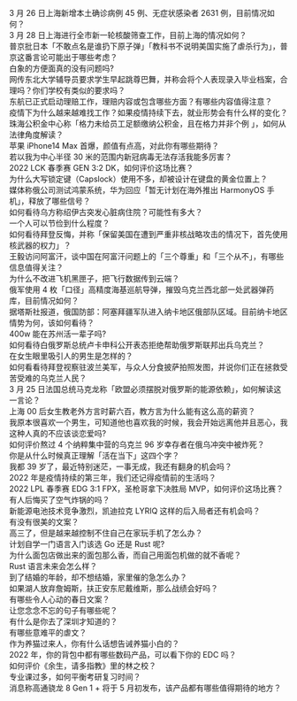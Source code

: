 3 月 26 日上海新增本土确诊病例 45 例、无症状感染者 2631 例，目前情况如何？  
3 月 28 日上海进行全市新一轮核酸筛查工作，目前上海的情况如何？  
普京批日本「不敢点名是谁扔下原子弹」「教科书不说明美国实施了虐杀行为」，普京这番言论可能出于哪些考虑？  
白象的方便面真的没有问题吗?  
网传东北大学辅导员要求学生早起跳尊巴舞，并称会将个人表现录入毕业档案，合理吗？你们学校有类似的要求吗？  
东航已正式启动理赔工作，理赔内容或包含哪些方面？有哪些内容值得注意？  
疫情下为什么越来越难找工作？如果疫情持续下去，就业形势会有什么样的变化？  
珠海公积金中心称「格力未给员工足额缴纳公积金，且在格力并非个例 」，如何从法律角度解读？  
苹果 iPhone14 Max 首爆，颜值有点高，对此你有哪些期待？  
若以我为中心半径 30 米的范围内新冠病毒无法存活我能多厉害？  
2022 LCK 春季赛 GEN 3:2 DK，如何评价这场比赛？  
为什么大写锁定键（Capslock）使用不多，却被设计在键盘的黄金位置上？  
媒体称俄公司测试鸿蒙系统，华为回应「暂无计划在海外推出 HarmonyOS 手机」，释放了哪些信号？  
如何看待乌方称绍伊古突发心脏病住院？可能性有多大？  
一个人可以节俭到什么程度？  
如何看待拜登反悔，并称「保留美国在遭到严重非核战略攻击的情况下，首先使用核武器的权力」？  
王毅访问阿富汗，谈中国在阿富汗问题上的「三个尊重」和「三个从不」，有哪些信息值得关注？  
为什么不改进飞机黑匣子，把飞行数据传到云端？  
俄军使用 4 枚「口径」高精度海基巡航导弹，摧毁乌克兰西北部一处武器弹药库，目前情况如何？  
据塔斯社报道，俄国防部：阿塞拜疆军队进入纳卡地区俄部队区域。目前纳卡地区情势为何，该如何看待？  
400w 能在苏州活一辈子吗?  
如何看待白俄罗斯总统卢卡申科公开表态拒绝帮助俄罗斯联邦出兵乌克兰？  
在女生眼里吸引人的男生是怎样的？  
如何看看待拜登视察驻波兰美军，与众人分食披萨拍照发图，并说你们正在拯救受苦受难的乌克兰人民？  
3 月 25 日法国总统马克龙称「欧盟必须摆脱对俄罗斯的能源依赖」，如何解读这一言论？  
上海 00 后女生教老外方言时薪六百，教方言为什么能有这么高的薪资？  
我原本很喜欢一个男生，可知道他也喜欢我的时候，我会开始远离他并且恶心，我这种人真的不应该谈恋爱吗?  
如何评价熬过 4 个纳粹集中营的乌克兰 96 岁幸存者在俄乌冲突中被炸死？  
你是从什么时候真正理解「活在当下」这四个字？  
我都 39 岁了，最近特别迷茫，一事无成，我还有翻身的机会吗？  
2022 年是疫情持续的第三年，我们还记得疫情前的生活吗？  
2022 LPL 春季赛 EDG 3:1 FPX，圣枪哥拿下决胜局 MVP，如何评价这场比赛？  
有人后悔买了空气炸锅的吗？  
新能源电池技术竞争激烈，凯迪拉克 LYRIQ 这样的后入局者还有机会吗？  
有没有很美的文案？  
高三了，但是越来越控制不住自己在家玩手机了怎么办？  
计划自学一门语言入门该选 Go 还是 Rust 呢?  
为什么面包店做出来的面包那么香，而自己用面包机做的就不香呢？  
Rust 语言未来会怎么样？  
到了结婚的年龄，却不想结婚，家里催的急怎么办？  
如果湖人放弃詹姆斯，扶正安东尼戴维斯，那么战绩会好吗？  
有哪些令人心动的春日文案？  
让您念念不忘的句子有哪些呢？  
有什么是你去了深圳才知道的？  
有哪些意难平的虐文？  
作为养猫过来人，你有什么话想告诫养猫小白的？  
2022 年，你的背包中都有哪些数码产品，可以看下你的 EDC 吗？  
如何评价《余生，请多指教》里的林之校？  
专业课过多，如何平衡考研复习时间？  
消息称高通骁龙 8 Gen 1 + 将于 5 月初发布，该产品都有哪些值得期待的地方？  

